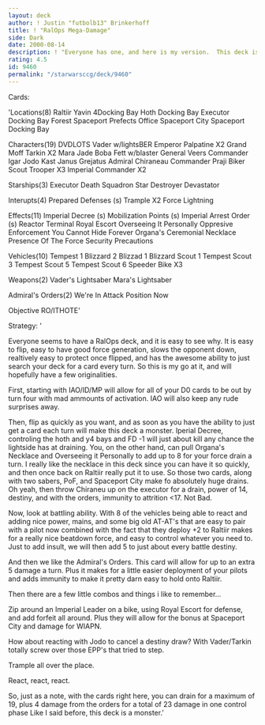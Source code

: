 ```yaml
---
layout: deck
author: ! Justin "futbolb13" Brinkerhoff
title: ! "RalOps Mega-Damage"
side: Dark
date: 2000-08-14
description: ! "Everyone has one, and here is my version.  This deck is an absolute drain monster"
rating: 4.5
id: 9460
permalink: "/starwarsccg/deck/9460"
---
```

Cards: 

'Locations(8)
Raltiir
Yavin 4Docking Bay
Hoth Docking Bay
Executor Docking Bay
Forest
Spaceport Prefects Office
Spaceport City
Spaceport Docking Bay

Characters(19)
DVDLOTS
Vader w/lightsBER
Emperor Palpatine X2
Grand Moff Tarkin X2
Mara Jade
Boba Fett w/blaster
General Veers
Commander Igar
Jodo Kast
Janus Grejatus
Admiral Chiraneau
Commander Praji
Biker Scout Trooper X3
Imperial Commander X2

Starships(3)
Executor
Death Squadron Star Destroyer
Devastator

Interupts(4)
Prepared Defenses (s)
Trample X2
Force Lightning

Effects(11)
Imperial Decree (s)
Mobilization Points (s)
Imperial Arrest Order (s)
Reactor Terminal
Royal Escort
Overseeing It Personally
Oppresive Enforcement
You Cannot Hide Forever
Organa's Ceremonial Necklace
Presence Of The Force
Security Precautions

Vehicles(10)
Tempest 1
Blizzard 2
Blizzad 1
Blizzard Scout 1
Tempest Scout 3
Tempest Scout 5
Tempest Scout 6
Speeder Bike X3

Weapons(2)
Vader's Lightsaber
Mara's Lightsaber

Admiral's Orders(2)
We're In Attack Position Now

Objective
RO/ITHOTE'

Strategy: '

Everyone seems to have a RalOps deck, and it is easy to see why.  It is easy to flip, easy to have good force generation, slows the opponent down, realtively easy to protect once flipped, and has the awesome ability to just search your deck for a card every turn.  So this is my go at it, and will hopefully have a few originalities.

First, starting with IAO/ID/MP will allow for all of your D0 cards to be out by turn four with mad ammounts of activation.  IAO will also keep any rude surprises away.

Then, flip as quickly as you want, and as soon as you have the ability to just get a card each turn will make this deck a monster.  Iperial Decree, controling the hoth and y4 bays and FD -1 will just about kill any chance the lightside has at draining.  You, on the other hand, can pull Organa's Necklace and Overseeing it Personally to add up to 8 for your force drain a turn.  I really like the necklace in this deck since you can have it so quickly, and then once back on Raltiir really put it to use.  So those two cards, along with two sabers, PoF, and Spaceport City make fo absolutely huge drains. Oh yeah, then throw Chiraneu up on the executor for a drain, power of 14, destiny, and with the orders, immunity to attrition <17.  Not Bad.

Now, look at battling ability.	With 8 of the vehicles being able to react and adding nice power, mains, and some big old AT-AT's that are easy to pair with a pilot now combined with the fact that they deploy +2 to Raltiir makes for a really nice beatdown force, and easy to control whatever you need to.  Just to add insult, we will then add 5 to just about every battle destiny.

And then we like the Admiral's Orders.  This card will allow for up to an extra 5 damage a turn.  Plus it makes for a little easier deployment of your pilots and adds immunity to make it pretty darn easy to hold onto Raltiir.

Then there are a few little combos and things i like to remember...

Zip around an Imperial Leader on a bike, using Royal Escort for defense, and add forfeit all around.  Plus they will allow for the bonus at Spaceport City and damage for WIAPN.

How about reacting with Jodo to cancel a destiny draw?	With Vader/Tarkin totally screw over those EPP's that tried to step.

Trample all over the place.

React, react, react.

So, just as a note, with the cards right here, you can drain for a maximum of 19, plus 4 damage from the orders for a total of 23 damage in one control phase  Like I said before, this deck is a monster.'
